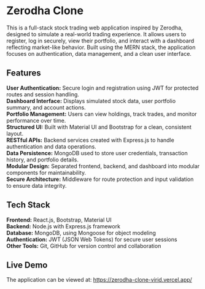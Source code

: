 # Zerodha Clone
This is a full-stack stock trading web application inspired by Zerodha, designed to simulate a real-world trading experience. It allows users to register, log in securely, view their portfolio, and interact with a dashboard reflecting market-like behavior. Built using the MERN stack, the application focuses on authentication, data management, and a clean user interface.  

## **Features**
**User Authentication:** Secure login and registration using JWT for protected routes and session handling.  
**Dashboard Interface:** Displays simulated stock data, user portfolio summary, and account actions.  
**Portfolio Management:** Users can view holdings, track trades, and monitor performance over time.  
**Structured UI:** Built with Material UI and Bootstrap for a clean, consistent layout.  
**RESTful APIs:** Backend services created with Express.js to handle authentication and data operations.  
**Data Persistence:** MongoDB used to store user credentials, transaction history, and portfolio details.  
**Modular Design:** Separated frontend, backend, and dashboard into modular components for maintainability.  
**Secure Architecture:** Middleware for route protection and input validation to ensure data integrity.  

## **Tech Stack**
**Frontend:** React.js, Bootstrap, Material UI  
**Backend:** Node.js with Express.js framework  
**Database:** MongoDB, using Mongoose for object modeling  
**Authentication:** JWT (JSON Web Tokens) for secure user sessions  
**Other Tools:** Git, GitHub for version control and collaboration  

## **Live Demo**
The application can be viewed at: https://zerodha-clone-virid.vercel.app/

